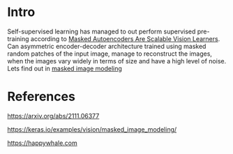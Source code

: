 # Intro

Self-supervised learning has managed to out perform supervised pre-training according to [Masked Autoencoders Are Scalable Vision Learners](https://arxiv.org/abs/2111.06377). Can asymmetric encoder-decoder architecture trained using masked random patches of the input image, manage to reconstruct the images, when the images vary widely in terms of size and have a high level of noise. Lets find out in [masked image modeling](/mim.ipynb)

# References

https://arxiv.org/abs/2111.06377

https://keras.io/examples/vision/masked_image_modeling/

https://happywhale.com
